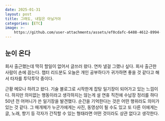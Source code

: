 ```yaml
---
date: 2025-01-31
layout: post
title: 그래도, 내일은 아닐거야
categories: [ETC]
image: >-
    https://github.com/user-attachments/assets/ef0cdafc-6488-4612-8994-40ae1c87b22d
---
```


## 눈이 온다

회사 출근했는데 딱히 할일이 없어서 글쓰러 왔다. 연차 낼걸 그랬나 싶다. 
회사 출근한 사람이 손에 꼽는다. 챕터 리드분도 오늘은 개인 공부하다가 귀가하면 좋을 것 같다고 해서 타자를 투닥투닥 중이다.

근황 메모나 하려고 왔다. 기술 블로그로 시작한게 잡탕 일기장이 되어가고 있는 느낌이다.
하지만 의미없는 행동이라고 생각하지는 않는게 
설 연휴 직전에 수납장 정리를 하다 50년 전 어머니가 쓴 일기장을 발견했다.
순간을 기억한다는 것은 어떤 행위라도 의미가 있는 것 같다. 
그 매개체가 누군가에게는 사진, 동영상이 될 수도 있고 또 다른 이에게는 글, 노래, 향기 등 각자가 간직할 수 있는 형태라면 어떤 것이라도 상관 없다고 생각한다.



